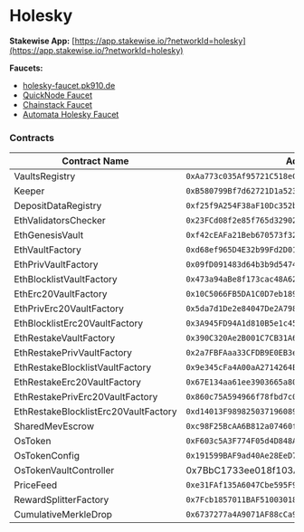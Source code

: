 # Holesky

**Stakewise App:** [https://app.stakewise.io/?networkId=holesky](https://app.stakewise.io/?networkId=holesky)

**Faucets:**

* [holesky-faucet.pk910.de](https://holesky-faucet.pk910.de/)
* [QuickNode Faucet](https://faucet.quicknode.com/ethereum/holesky)
* [Chainstack Faucet](https://faucet.chainstack.com/holesky-faucet)
* [Automata Holesky Faucet](https://holeskyfaucet.io/)

### Contracts

<table><thead><tr><th width="290">Contract Name</th><th>Address</th></tr></thead><tbody><tr><td>VaultsRegistry</td><td><code>0xAa773c035Af95721C518eCd8250CadAC0AAB7ed0</code></td></tr><tr><td>Keeper</td><td><code>0xB580799Bf7d62721D1a523f0FDF2f5Ed7BA4e259</code></td></tr><tr><td>DepositDataRegistry</td><td><code>0xf25f9A254F38aF10Dc352bF8F446Dc09a820ca76</code></td></tr><tr><td>EthValidatorsChecker</td><td><code>0x23FCd08f2e85f765d329027AB6D4323a0BC057A7</code></td></tr><tr><td>EthGenesisVault</td><td><code>0xf42cEAFa21Beb670573f32C31485E84233AFDB6b</code></td></tr><tr><td>EthVaultFactory</td><td><code>0xd68ef965D4E32b99Fd2D014Fc35304f3C273277E</code></td></tr><tr><td>EthPrivVaultFactory</td><td><code>0x09fD091483d64b3b9d5474F374ddFE6039F79aAd</code></td></tr><tr><td>EthBlocklistVaultFactory</td><td><code>0x473a94aBe8f173cac48A6213f61335E21B913875</code></td></tr><tr><td>EthErc20VaultFactory</td><td><code>0x10C5066FB5DA1C0D7eb189DE4dfA26d23e8e4aDa</code></td></tr><tr><td>EthPrivErc20VaultFactory</td><td><code>0x5da7d1De2e84047De2A7988a7E01B494d54284e7</code></td></tr><tr><td>EthBlocklistErc20VaultFactory</td><td><code>0x3A945FD94A1d810B5e1c4536747F0de358d32854</code></td></tr><tr><td>EthRestakeVaultFactory</td><td><code>0x390C320Ae2B001C7CB31A690e2500b55313aC986</code></td></tr><tr><td>EthRestakePrivVaultFactory</td><td><code>0x2a7FBFAaa33CFDB9E0EB3eb3F6aB01eA985354F2</code></td></tr><tr><td>EthRestakeBlocklistVaultFactory</td><td><code>0x9e345cFa4A00aA2714264E9072800B89787aa826</code></td></tr><tr><td>EthRestakeErc20VaultFactory</td><td><code>0x67E134aa61ee3903665a8045EC32886bfdf0B2B5</code></td></tr><tr><td>EthRestakePrivErc20VaultFactory</td><td><code>0x860c75A594966f78fbd7c07D1748219CE9c42c39</code></td></tr><tr><td>EthRestakeBlocklistErc20VaultFactory</td><td><code>0xd14013F989825037196089A498E8b7D3763B8695</code></td></tr><tr><td>SharedMevEscrow</td><td><code>0xc98F25BcAA6B812a07460f18da77AF8385be7b56</code></td></tr><tr><td>OsToken</td><td><code>0xF603c5A3F774F05d4D848A9bB139809790890864</code></td></tr><tr><td>OsTokenConfig</td><td><code>0x191599BAF9ad40Ae28EeD7ee6F5C38B5325746E7</code></td></tr><tr><td>OsTokenVaultController</td><td>0x7BbC1733ee018f103A9a9052a18fA9273255Cf36</td></tr><tr><td>PriceFeed</td><td><code>0xe31FAf135A6047Cbe595F91B4b6802cDB9B46E2b</code></td></tr><tr><td>RewardSplitterFactory</td><td><code>0x7Fcb1857011BAF51003018e9299deE9012de0967</code></td></tr><tr><td>CumulativeMerkleDrop</td><td><code>0x6737277a4A9071AF88cCa91042d77b4237f368C4</code></td></tr></tbody></table>
